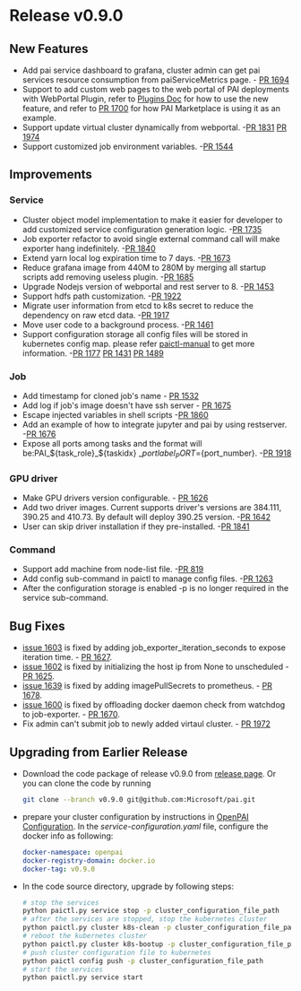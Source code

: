 # Release v0.9.0

## New Features
* Add pai service dashboard to grafana, cluster admin can get pai services resource consumption from paiServiceMetrics page. - [PR 1694](https://github.com/Microsoft/pai/pull/1694)
* Support to add custom web pages to the web portal of PAI deployments with WebPortal Plugin, refer to [Plugins Doc](https://github.com/Microsoft/pai/blob/master/docs/webportal/PLUGINS.md) for how to use the new feature, and refer to [PR 1700](https://github.com/Microsoft/pai/pull/1700) for how PAI Marketplace is using it as an example.
* Support update virtual cluster dynamically from webportal. -[PR 1831](https://github.com/Microsoft/pai/pull/1831) [PR 1974](https://github.com/Microsoft/pai/pull/1974)
* Support customized job environment variables. -[PR 1544](https://github.com/Microsoft/pai/pull/1544)


## Improvements
### Service
* Cluster object model implementation to make it easier for developer to add customized service configuration generation logic. -[PR 1735](https://github.com/Microsoft/pai/pull/1735)
* Job exporter refactor to avoid single external command call will make exporter hang indefinitely. -[PR 1840](https://github.com/Microsoft/pai/pull/1840)
* Extend yarn local log expiration time to 7 days. -[PR 1673](https://github.com/Microsoft/pai/pull/1673)
* Reduce grafana image from 440M to 280M by merging all startup scripts add removing useless plugin. -[PR 1685](https://github.com/Microsoft/pai/pull/1685)
* Upgrade Nodejs version of webportal and rest server to 8. -[PR 1453](https://github.com/Microsoft/pai/pull/1453)
* Support hdfs path customization. -[PR 1922](https://github.com/Microsoft/pai/pull/1922)
* Migrate user information from etcd to k8s secret to reduce the dependency on raw etcd data. -[PR 1917](https://github.com/Microsoft/pai/pull/1917)
* Move user code to a background process. -[PR 1461](https://github.com/Microsoft/pai/pull/1461)
* Support configuration storage all config files will be stored in kubernetes config map. please refer [paictl-manual](https://github.com/Microsoft/pai/blob/master/docs/paictl/paictl-manual.md) to get more information. -[PR 1177](https://github.com/Microsoft/pai/pull/1177) [PR 1431](https://github.com/Microsoft/pai/pull/1431) [PR 1489](https://github.com/Microsoft/pai/pull/1489)

### Job
* Add timestamp for cloned job's name - [PR 1532](https://github.com/Microsoft/pai/pull/1532)
* Add log if job's image doesn't have ssh server - [PR 1675](https://github.com/Microsoft/pai/pull/1675)
* Escape injected variables in shell scripts -[PR 1860](https://github.com/Microsoft/pai/pull/1860)
* Add an example of how to integrate jupyter and pai by using restserver. -[PR 1676](https://github.com/Microsoft/pai/pull/1676)
* Expose all ports among tasks and the format will be:PAI_${task_role}_${taskidx} _${portlabel}_PORT=${port_number}. -[PR 1918](https://github.com/Microsoft/pai/pull/1918)

### GPU driver
* Make GPU drivers version configurable. - [PR 1626](https://github.com/Microsoft/pai/pull/1626)
* Add two driver images. Current supports driver's versions are 384.111, 390.25 and 410.73. By default will deploy 390.25 version. -[PR 1642](https://github.com/Microsoft/pai/pull/1642)
* User can skip driver installation if they pre-installed. -[PR 1841](https://github.com/Microsoft/pai/pull/1841)

### Command
* Support add machine from node-list file. -[PR 819](https://github.com/Microsoft/pai/pull/819)
* Add config sub-command in paictl to manage config files. -[PR 1263](https://github.com/Microsoft/pai/pull/1263)
* After the configuration storage is enabled -p is no longer required in the service sub-command.


## Bug Fixes
* [issue 1603](https://github.com/Microsoft/pai/issues/1603) is fixed by adding job_exporter_iteration_seconds to expose iteration time.  - [PR 1627](https://github.com/Microsoft/pai/pull/1627).
* [issue 1602](https://github.com/Microsoft/pai/issues/1602) is fixed by initializing the host ip from None to unscheduled - [PR 1625](https://github.com/Microsoft/pai/pull/1625).
* [issue 1639](https://github.com/Microsoft/pai/issues/1639) is fixed by adding imagePullSecrets to prometheus. - [PR 1678](https://github.com/Microsoft/pai/pull/1678).
* [issue 1600](https://github.com/Microsoft/pai/issues/1600) is fixed by offloading docker daemon check from watchdog to job-exporter. - [PR 1670](https://github.com/Microsoft/pai/pull/1670).
* Fix admin can't submit job to newly added virtaul cluster. - [PR 1972](https://github.com/Microsoft/pai/pull/1972)


## Upgrading from Earlier Release
* Download the code package of release v0.9.0 from [release page](https://github.com/Microsoft/pai/releases).
Or you can clone the code by running
  ```bash
  git clone --branch v0.9.0 git@github.com:Microsoft/pai.git
  ```
* prepare your cluster configuration by instructions in [OpenPAI Configuration](./docs/pai-management/doc/how-to-write-pai-configuration.md).
  In the *service-configuration.yaml* file, configure the docker info as following:
  ```yaml
  docker-namespace: openpai
  docker-registry-domain: docker.io
  docker-tag: v0.9.0
  ```
* In the code source directory, upgrade by following steps:
  ```bash
  # stop the services
  python paictl.py service stop -p cluster_configuration_file_path
  # after the services are stopped, stop the kubernetes cluster
  python paictl.py cluster k8s-clean -p cluster_configuration_file_path
  # reboot the kubernetes cluster
  python paictl.py cluster k8s-bootup -p cluster_configuration_file_path
  # push cluster configuration file to kubernetes
  python paictl config push -p cluster_configuration_file_path
  # start the services
  python paictl.py service start
  ```